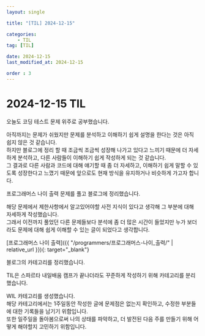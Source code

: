 ```yaml
---
layout: single

title: "[TIL] 2024-12-15"

categories:
    - TIL
tag: [TIL]

date: 2024-12-15
last_modified_at: 2024-12-15

order : 3
---
```


# 2024-12-15 TIL

오늘도 코딩 테스트 문제 위주로 공부했습니다.

아직까지는 문제가 쉬웠지만 문제를 분석하고 이해하기 쉽게 설명을 한다는 것은 아직 쉽지 않은 것 같습니다.  
하지만 블로그에 정리 할 때 조금씩 조금씩 성장해 나가고 있다고 느끼기 때문에 더 자세하게 분석하고, 다른 사람들이 이해하기 쉽게 작성하게 되는 것 같습니다.  
그 결과로 다른 사람과 코드에 대해 얘기할 때 좀 더 자세하고, 이해하기 쉽게 말할 수 있도록 성장한다고 느꼈기 때문에 앞으로도 현재 방식을 유지하거나 비슷하게 가고자 합니다.

프로그래머스 나이 출력 문제를 풀고 블로그에 정리했습니다.

해당 문제에서 제한사항에서 알고있어야할 사전 지식이 있다고 생각해 그 부분에 대해 자세하게 작성했습니다.  
그래서 이전까지 풀었던 다른 문제들보다 분석에 좀 더 많은 시간이 들었지만 누가 보더라도 문제에 대해 쉽게 이해할 수 있는 글이 되었다고 생각합니다.  

[프로그래머스 나이 출력]({{ "/programmers/프로그래머스-나이_출력/" | relative_url }}){: target="_blank"}

블로그의 카테고리를 정리했습니다.

TIL은 스파르타 내일배움 캠프가 끝나더라도 꾸준하게 작성하기 위해 카테고리를 분리했습니다.

WIL 카테고리를 생성했습니다.  
해당 카테고리에서는 1주일동안 작성한 글에 문제점은 없는지 확인하고, 수정한 부분들에 대한 기록들을 남기기 위함입니다.  
또한 일주일을 돌아봄으로써 나의 상태를 파악하고, 더 발전된 다음 주를 만들기 위해 어떻게 해야할지 고민하기 위함입니다.